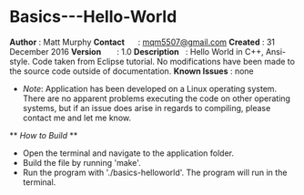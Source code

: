 # Basics---Hello-World
**Author**        : Matt Murphy
**Contact**      : mqm5507@gmail.com
**Created**		    : 31 December 2016
**Version**       : 1.0
**Description**   : Hello World in C++, Ansi-style. Code taken from Eclipse	tutorial. No modifications have been made to the source code outside of	documentation.
**Known Issues**  : none
  - *Note*: Application has been developed on a Linux operating system. There are no apparent problems executing the code on other
      operating systems, but if an issue does arise in regards to compiling, please contact me and let me know.
      
** *How to Build* **
- Open the terminal and navigate to the application folder.
- Build the file by running 'make'.
- Run the program with './basics-helloworld'. The program will run in the		terminal.
